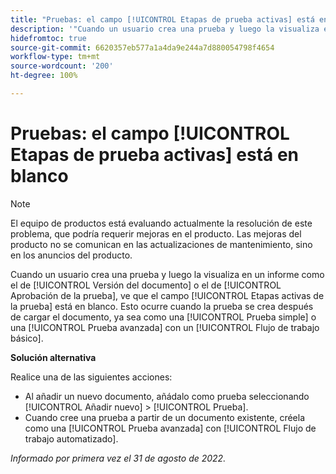 ```yaml
---
title: "Pruebas: el campo [!UICONTROL Etapas de prueba activas] está en blanco"
description: '"Cuando un usuario crea una prueba y luego la visualiza en un informe como el de [!UICONTROL Versión del documento] o el de [!UICONTROL Aprobación de la prueba], ve que el campo [!UICONTROL Etapas activas de la prueba] está en blanco. Esto ocurre cuando la prueba se crea después de cargar el documento, ya sea como una [!UICONTROL Prueba simple] o una [!UICONTROL Prueba avanzada] con un [!UICONTROL Flujo de trabajo básico].'
hidefromtoc: true
source-git-commit: 6620357eb577a1a4da9e244a7d880054798f4654
workflow-type: tm+mt
source-wordcount: '200'
ht-degree: 100%

---
```



# Pruebas: el campo [!UICONTROL Etapas de prueba activas] está en blanco

<!-- This Known Issue is on the TOC for both Workfront and Workfront Proof. Article created by request.-->

>[!NOTE]
>
>El equipo de productos está evaluando actualmente la resolución de este problema, que podría requerir mejoras en el producto. Las mejoras del producto no se comunican en las actualizaciones de mantenimiento, sino en los anuncios del producto.

Cuando un usuario crea una prueba y luego la visualiza en un informe como el de [!UICONTROL Versión del documento] o el de [!UICONTROL Aprobación de la prueba], ve que el campo [!UICONTROL Etapas activas de la prueba] está en blanco. Esto ocurre cuando la prueba se crea después de cargar el documento, ya sea como una [!UICONTROL Prueba simple] o una [!UICONTROL Prueba avanzada] con un [!UICONTROL Flujo de trabajo básico].

**Solución alternativa**

Realice una de las siguientes acciones:

* Al añadir un nuevo documento, añádalo como prueba seleccionando [!UICONTROL Añadir nuevo] > [!UICONTROL Prueba].
* Cuando cree una prueba a partir de un documento existente, créela como una [!UICONTROL Prueba avanzada] con [!UICONTROL Flujo de trabajo automatizado].

_Informado por primera vez el 31 de agosto de 2022._

